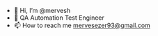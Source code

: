 - 👋 Hi, I’m @mervesh
- 👀 QA Automation Test Engineer 
- 📫 How to reach me mervesezer93@gmail.com

<!---
mervesh/mervesh is a ✨ special ✨ repository because its `README.md` (this file) appears on your GitHub profile.
You can click the Preview link to take a look at your changes.
--->
